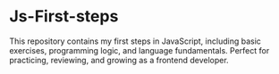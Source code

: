 # Js-First-steps
This repository contains my first steps in JavaScript, including basic exercises, programming logic, and language fundamentals. Perfect for practicing, reviewing, and growing as a frontend developer.
